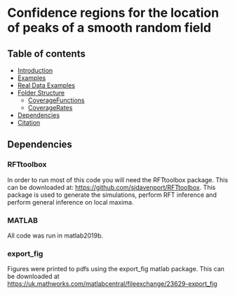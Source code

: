 # Confidence regions for the location of peaks of a smooth random field

## Table of contents
* [Introduction](#introduction)
* [Examples](#coverage)
* [Real Data Examples](#realdata)
* [Folder Structure](#folderstruct)
    * [CoverageFunctions](#covfns)
    * [CoverageRates](#covrates)
* [Dependencies](#dependencies)
* [Citation](#cite)

## Dependencies <a name="dependencies"></a>

### RFTtoolbox <a name="rftbox"></a>
In order to run most of this code you will need the RFTtoolbox package.  This can be downloaded at: https://github.com/sjdavenport/RFTtoolbox. This package is used to generate the simulations, perform RFT inference and perform general inference on local maxima.

### MATLAB
All code was run in matlab2019b.

### export_fig
Figures were printed to pdfs using the export_fig matlab package. This can be 
downloaded at https://uk.mathworks.com/matlabcentral/fileexchange/23629-export_fig
